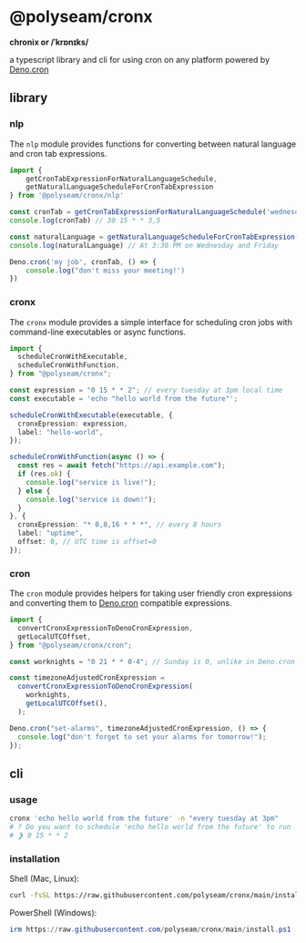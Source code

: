 # @polyseam/cronx

**chronix or /ˈkrɒnɪks/**

a typescript library and cli for using cron on any platform powered by
[Deno.cron](https://docs.deno.com/examples/cron/)

## library

### nlp

The `nlp` module provides functions for converting between natural language and
cron tab expressions.

```typescript
import { 
    getCronTabExpressionForNaturalLanguageSchedule,
    getNaturalLanguageScheduleForCronTabExpression
} from '@polyseam/cronx/nlp'

const cronTab = getCronTabExpressionForNaturalLanguageSchedule('wednesdays and fridays at 3:30pm')
console.log(cronTab) // 30 15 * * 3,5

const naturalLanguage = getNaturalLanguageScheduleForCronTabExpression('0 15 * * 2')
console.log(naturalLanguage) // At 3:30 PM on Wednesday and Friday

Deno.cron('my job', cronTab, () => {
    console.log("don't miss your meeting!')
})
```

### cronx

The `cronx` module provides a simple interface for scheduling cron jobs with
command-line executables or async functions.

```typescript
import {
  scheduleCronWithExecutable,
  scheduleCronWithFunction,
} from "@polyseam/cronx";

const expression = "0 15 * * 2"; // every tuesday at 3pm local time
const executable = 'echo "hello world from the future"';

scheduleCronWithExecutable(executable, {
  cronxEpression: expression,
  label: "hello-world",
});

scheduleCronWithFunction(async () => {
  const res = await fetch("https://api.example.com");
  if (res.ok) {
    console.log("service is live!");
  } else {
    console.log("service is down!");
  }
}, {
  cronxEpression: "* 0,8,16 * * *", // every 8 hours
  label: "uptime",
  offset: 0, // UTC time is offset=0
});
```

### cron

The `cron` module provides helpers for taking user friendly cron expressions and
converting them to [Deno.cron]() compatible expressions.

```typescript
import {
  convertCronxExpressionToDenoCronExpression,
  getLocalUTCOffset,
} from "@polyseam/cronx/cron";

const worknights = "0 21 * * 0-4"; // Sunday is 0, unlike in Deno.cron

const timezoneAdjustedCronExpression =
  convertCronxExpressionToDenoCronExpression(
    worknights,
    getLocalUTCOffset(),
  );

Deno.cron("set-alarms", timezoneAdjustedCronExpression, () => {
  console.log("don't forget to set your alarms for tomorrow!");
});
```

## cli

### usage

```bash
cronx 'echo hello world from the future' -n "every tuesday at 3pm"
# ? Do you want to schedule 'echo hello world from the future' to run 'At 3:00 PM on Tuesday'? (Y/n) › 
# ❯ 0 15 * * 2
```

### installation

Shell (Mac, Linux):

```bash
curl -fsSL https://raw.githubusercontent.com/polyseam/cronx/main/install.sh | sh
```

PowerShell (Windows):

```powershell
irm https://raw.githubusercontent.com/polyseam/cronx/main/install.ps1 | iex
```
